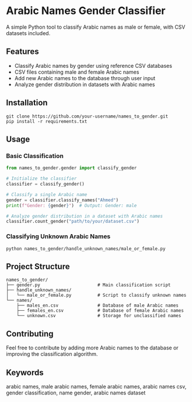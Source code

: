 # Arabic Names Gender Classifier

A simple Python tool to classify Arabic names as male or female, with CSV datasets included.

## Features

- Classify Arabic names by gender using reference CSV databases
- CSV files containing male and female Arabic names
- Add new Arabic names to the database through user input
- Analyze gender distribution in datasets with Arabic names

## Installation

```
git clone https://github.com/your-username/names_to_gender.git
pip install -r requirements.txt
```

## Usage

### Basic Classification

```python
from names_to_gender.gender import classify_gender

# Initialize the classifier
classifier = classify_gender()

# Classify a single Arabic name
gender = classifier.classify_names("Ahmed")
print(f"Gender: {gender}")  # Output: Gender: male

# Analyze gender distribution in a dataset with Arabic names
classifier.count_gender("path/to/your/dataset.csv")
```

### Classifying Unknown Arabic Names

```
python names_to_gender/handle_unknown_names/male_or_female.py
```

## Project Structure

```
names_to_gender/
├── gender.py                      # Main classification script
├── handle_unknown_names/
│   └── male_or_female.py          # Script to classify unknown names
└── names/
    ├── males_en.csv               # Database of male Arabic names
    ├── females_en.csv             # Database of female Arabic names
    └── unknown.csv                # Storage for unclassified names
```

## Contributing

Feel free to contribute by adding more Arabic names to the database or improving the classification algorithm.



## Keywords
arabic names, male arabic names, female arabic names, arabic names csv, gender classification, name gender, arabic names dataset
